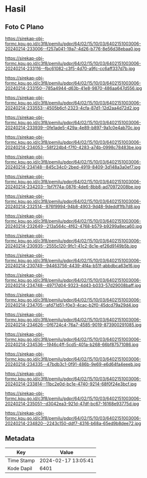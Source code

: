 # Hasil

## Foto C Plano

https://sirekap-obj-formc.kpu.go.id/c3f8/pemilu/pdpr/64/02/15/10/03/6402151003006-20240214-233006--f257a041-19a7-4d26-b776-8e56d38ebaa0.jpg

https://sirekap-obj-formc.kpu.go.id/c3f8/pemilu/pdpr/64/02/15/10/03/6402151003006-20240214-233116--fbc61082-c3f5-4d70-a9fc-cc6aff337d7b.jpg

https://sirekap-obj-formc.kpu.go.id/c3f8/pemilu/pdpr/64/02/15/10/03/6402151003006-20240214-233150--785a4944-d63b-41e8-9870-486aa647d556.jpg

https://sirekap-obj-formc.kpu.go.id/c3f8/pemilu/pdpr/64/02/15/10/03/6402151003006-20240214-233553--4505b6cf-2323-4cfa-87d1-12d2aa4d72d2.jpg

https://sirekap-obj-formc.kpu.go.id/c3f8/pemilu/pdpr/64/02/15/10/03/6402151003006-20240214-233939--0fe1ade5-429a-4e89-b897-9a1c0e4ab70c.jpg

https://sirekap-obj-formc.kpu.go.id/c3f8/pemilu/pdpr/64/02/15/10/03/6402151003006-20240214-234053--58f224b4-f7f0-4283-a74b-0998c78483be.jpg

https://sirekap-obj-formc.kpu.go.id/c3f8/pemilu/pdpr/64/02/15/10/03/6402151003006-20240214-234148--845c34c0-2bed-4919-8409-3d148a3a0ef7.jpg

https://sirekap-obj-formc.kpu.go.id/c3f8/pemilu/pdpr/64/02/15/10/03/6402151003006-20240214-234203--1bf7f74a-0876-4de6-8bb8-ad70972008be.jpg

https://sirekap-obj-formc.kpu.go.id/c3f8/pemilu/pdpr/64/02/15/10/03/6402151003006-20240214-232514--876f9994-94b8-4903-9d48-9deddf1fb7d8.jpg

https://sirekap-obj-formc.kpu.go.id/c3f8/pemilu/pdpr/64/02/15/10/03/6402151003006-20240214-232649--213a564c-4f62-4768-b579-b9299a8eca60.jpg

https://sirekap-obj-formc.kpu.go.id/c3f8/pemilu/pdpr/64/02/15/10/03/6402151003006-20240214-230935--2555c120-9fc1-41c2-8c1e-ef26d9149b5b.jpg

https://sirekap-obj-formc.kpu.go.id/c3f8/pemilu/pdpr/64/02/15/10/03/6402151003006-20240214-230749--94463756-4439-4f4a-b51f-abbdbca63e16.jpg

https://sirekap-obj-formc.kpu.go.id/c3f8/pemilu/pdpr/64/02/15/10/03/6402151003006-20240214-234748--49717d04-9323-4d43-b033-57d29008baff.jpg

https://sirekap-obj-formc.kpu.go.id/c3f8/pemilu/pdpr/64/02/15/10/03/6402151003006-20240214-234705--afd71d51-f0e3-4cac-b2f0-45dcd79a29d4.jpg

https://sirekap-obj-formc.kpu.go.id/c3f8/pemilu/pdpr/64/02/15/10/03/6402151003006-20240214-234626--0f6724c4-76a7-4585-9019-873900291085.jpg

https://sirekap-obj-formc.kpu.go.id/c3f8/pemilu/pdpr/64/02/15/10/03/6402151003006-20240214-234536--1946c4ff-5cd5-401a-b268-66bf87571086.jpg

https://sirekap-obj-formc.kpu.go.id/c3f8/pemilu/pdpr/64/02/15/10/03/6402151003006-20240214-234335--47bdb3c1-0f91-486b-9e69-e6d64fa4eeeb.jpg

https://sirekap-obj-formc.kpu.go.id/c3f8/pemilu/pdpr/64/02/15/10/03/6402151003006-20240214-233814--11bc2e0d-bc1e-4740-9214-68f0f24e3bcf.jpg

https://sirekap-obj-formc.kpu.go.id/c3f8/pemilu/pdpr/64/02/15/10/03/6402151003006-20240214-235051--d3042ea3-921d-47df-bc67-16168e93775d.jpg

https://sirekap-obj-formc.kpu.go.id/c3f8/pemilu/pdpr/64/02/15/10/03/6402151003006-20240214-234820--2243c150-ddf7-4316-b68a-65ed9b8dee72.jpg


## Metadata

| Key        | Value               |
| ---------- | ------------------- |
| Time Stamp | 2024-02-17 13:05:41 |
| Kode Dapil | 6401                |




